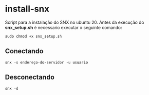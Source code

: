 # install-snx

Script para a instalação do SNX no ubuntu 20. Antes da execução do **snx_setup.sh** é necessario executar o seguinte comando:

```
sudo chmod +x snx_setup.sh
```

## Conectando

```
snx -s endereço-do-servidor -u usuario
```

## Desconectando

```
snx -d
```
